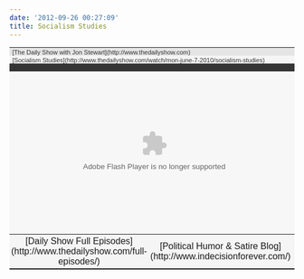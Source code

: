```yaml
---
date: '2012-09-26 00:27:09'
title: Socialism Studies
---
```


<table cellpadding="0" cellspacing="0" style="font: 11px arial; color: #333; background-color: #f5f5f5;" width="512"><tbody><tr style="background-color: #e5e5e5;" valign="middle"><td style="padding: 2px 1px 0px 5px;">[The Daily Show with Jon Stewart](http://www.thedailyshow.com)</td><td style="padding: 2px 5px 0px 5px; text-align: right; font-weight: bold;">Mon – Thurs 11p / 10c</td></tr><tr style="height: 14px;" valign="middle"><td colspan="2" style="padding: 2px 1px 0px 5px;">[Socialism Studies](http://www.thedailyshow.com/watch/mon-june-7-2010/socialism-studies)</td></tr><tr style="height: 14px; background-color: #353535;" valign="middle"><td colspan="2" style="padding: 2px 5px 0px 5px; width: 512px; overflow: hidden; text-align: right;">[www.thedailyshow.com](http://www.thedailyshow.com/)</td></tr><tr valign="middle"><td colspan="2" style="padding: 0px;"><object bgcolor="#000000" classid="clsid:d27cdb6e-ae6d-11cf-96b8-444553540000" codebase="http://download.macromedia.com/pub/shockwave/cabs/flash/swflash.cab#version=6,0,40,0" height="288" style="display: block;" width="512"><param name="src" value="http://media.mtvnservices.com/mgid:cms:item:comedycentral.com:311739"></param><param name="wmode" value="window"></param><param name="allowfullscreen" value="true"></param><param name="flashvars" value="autoPlay=false"></param><param name="allowscriptaccess" value="always"></param><param name="allownetworking" value="all"></param><embed allowfullscreen="true" allownetworking="all" allowscriptaccess="always" bgcolor="#000000" flashvars="autoPlay=false" height="288" src="http://media.mtvnservices.com/mgid:cms:item:comedycentral.com:311739" style="display: block;" type="application/x-shockwave-flash" width="512" wmode="window"></embed></object></td></tr><tr style="height: 18px;" valign="middle"><td colspan="2" style="padding: 0px;"><table cellpadding="0" cellspacing="0" style="margin: 0px; text-align: center;" width="100%"><tbody><tr valign="middle"><td style="padding: 3px; width: 33%;">[Daily Show Full Episodes](http://www.thedailyshow.com/full-episodes/)</td><td style="padding: 3px; width: 33%;">[Political Humor & Satire Blog](http://www.indecisionforever.com/)</td><td style="padding: 3px; width: 33%;">[The Daily Show on Facebook](http://www.facebook.com/thedailyshow)</td></tr></tbody></table></td></tr></tbody></table>
